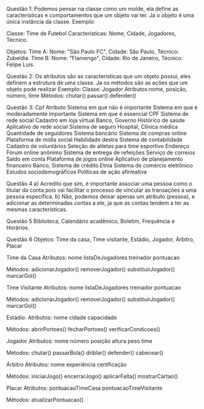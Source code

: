 Questão 1: Podemos pensar na classe como um molde, ela define as características e comportamentos que um objeto vai ter. Ja o objeto é uma única instância da classe.
Exemplo:

Classe: Time de Futebol
Características: Nome, Cidade, Jogadores, Técnico.

Objetos:
Time A: Nome: "São Paulo FC", Cidade: São Paulo, Técnico: Zubeldia.
Time B: Nome: "Flamengo", Cidade: Rio de Janeiro, Técnico: Felipe Luis.


Questão 2: Os atributos são as características que um objeto possui, eles definem a estrutura de uma classe. Ja os métodos são as ações que um objeto pode realizar
Exemplo: 
Classe: Jogador
Atributos:nome, posição, número, time
Métodos: chutar() passar() defender()

Questão 3: 
Cpf
Atributo                	Sistema em que não é importante	               Sistema em que é moderadamente importante	                Sistema em que é essencial
CPF       	                 Sistema de rede social	                         Cadastro em loja virtual	                                  Banco, Governo
Histórico de saúde	         Aplicativo de rede social	                     Sistema de seguro	                                        Hospital, Clínica médica
Quantidade de seguidores	   Sistema bancário	                               Sistema de compras online	                                Plataforma de mídia social
Habilidade destra	           Sistema de contabilidade	                       Cadastro de voluntários	                                  Seleção de atletas para time esportivo
Endereço	                   Fórum online anônimo                          	 Sistema de entrega de refeições	                          Serviço de correios
Saldo em conta               Plataforma de jogos online	                     Aplicativo de planejamento financeiro	                    Banco, Sistema de crédito
Etnia	                       Sistema de comércio eletrônico	                 Estudos sociodemográficos	                                Políticas de ação afirmativa

Questão 4
a) Acredito que sim, é importante associar uma pessoa como o titular da conta pois vai facilitar o processo de vincular as transações a uma pessoa específica.
b) Não, podemos deixar apenas um atributo (pessoa), e adicionar as determinadas contas a ele, ja que as contas tendem a ter as mesmas características.

Questão 5
Biblioteca, Calendário acadêmico, Boletim, Frequência e Horários.

Questão 6
Objetos: Time da casa, Time visitante, Estádio, Jogador, Árbitro, Placar

Time da Casa
Atributos:
nome
listaDeJogadores
treinador
pontuacao

Métodos:
adicionarJogador()
removerJogador()
substituirJogador()
marcarGol()

Time Visitante
Atributos:
nome
listaDeJogadores
treinador
pontuacao

Métodos:
adicionarJogador()
removerJogador()
substituirJogador()
marcarGol()

Estádio:
Atributos:
nome
cidade
capacidade

Métodos:
abrirPortoes()
fecharPortoes()
verificarCondicoes()

Jogador
Atributos:
nome
número
posição
altura
peso
time

Métodos:
chutar()
passarBola()
driblar()
defender()
cabecear()

Árbitro
Atributos:
nome
experiência
certificação

Métodos:
iniciarJogo()
encerrarJogo()
aplicarFalta()
mostrarCartao()

Placar
Atributos:
pontuacaoTimeCasa
pontuacaoTimeVisitante

Métodos:
atualizarPontuacao()






